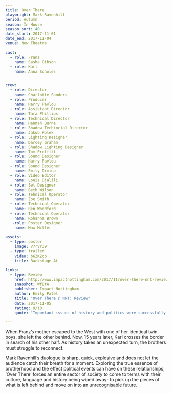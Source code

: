 ```yaml
---
title: Over There
playwright: Mark Ravenhill
period: Autumn
season: In House
season_sort: 40
date_start: 2017-11-01
date_end: 2017-11-04
venue: New Theatre

cast:
  - role: Franz
    name: Sasha Gibson
  - role: Karl
    name: Anna Scholes


crew:
  - role: Director
    name: Charlotte Sanders
  - role: Producer
    name: Harry Pavlou
  - role: Assistant Director
    name: Tara Phillips
  - role: Technical Director
    name: Hannah Burne
  - role: Shadow Techincial Director
    name: Jakub Kolek
  - role: Lighting Designer
    name: Darcey Graham
  - role: Shadow Lighting Designer
    name: Tom Proffitt
  - role: Sound Designer
    name: Harry Pavlou
  - role: Sound Designer
    name: Emily Dimino
  - role: Video Editor
    name: Louis Djalili
  - role: Set Designer
    name: Beth Wilson
  - role: Tehnical Operator
    name: Zoe Smith
  - role: Technical Operator
    name: Ben Woodford
  - role: Technical Operator
    name: Rohanna Brown
   -role: Poster Designer
    name: Max Miller

assets:
  - type: poster
    image: V7rVr39
  - type: trailer
    video: b6ZKZcp
    title: Backstage At

links:
  - type: Review
    href: http://www.impactnottingham.com/2017/11/over-there-nnt-review/
    snapshot: Wf8tA
    publisher: Impact Nottingham
    author: Emily Patel
    title: "Over There @ NNT: Review"
    date: 2017-11-05
    rating: 9/10
    quote: "Important issues of history and politics were successfully explored in only eighty minutes, demonstrating the effect political events can have on relationships and identity."

---
```



When Franz’s mother escaped to the West with one of her identical twin boys, she left the other behind. Now, 15 years later, Karl crosses the border in search of his other half. As history takes an unexpected turn, the brothers must struggle to reconnect.

Mark Ravenhill’s duologue is sharp, quick, explosive and does not let the audience catch their breath for a moment. Exploring the true essence of brotherhood and the effect political events can have on these relationships, ‘Over There’ forces an entire sector of society to come to terms with their culture, language and history being wiped away- to pick up the pieces of what is left behind and move on into an unrecognisable future.